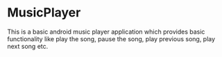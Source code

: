 # MusicPlayer
This is a basic android music player application which provides basic functionality like play the song, pause the song, play previous song, play next song etc.
